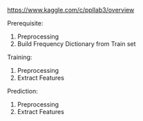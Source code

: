 https://www.kaggle.com/c/ppllab3/overview

Prerequisite:

1. Preprocessing
2. Build Frequency Dictionary from Train set

Training:

1. Preprocessing
2. Extract Features

Prediction:

1. Preprocessing
2. Extract Features
